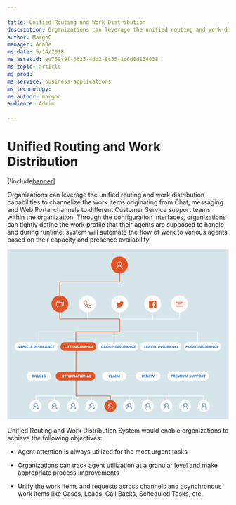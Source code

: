 ```yaml
---

title: Unified Routing and Work Distribution
description: Organizations can leverage the unified routing and work distribution capabilities to channelize the work items originating from Chat, messaging and Web Portal channels to different Customer Service support teams within the organization.
author: MargoC
manager: AnnBe
ms.date: 5/14/2018
ms.assetid: ee759f9f-6625-4dd2-8c55-1c6d0d134038
ms.topic: article
ms.prod: 
ms.service: business-applications
ms.technology: 
ms.author: margoc
audience: Admin

---
```

#  Unified Routing and Work Distribution 




[!include[banner](../../../includes/banner.md)]

Organizations can leverage the unified routing and work distribution
capabilities to channelize the work items originating from Chat, messaging and
Web Portal channels to different Customer Service support teams within the
organization. Through the configuration interfaces, organizations can tightly
define the work profile that their agents are supposed to handle and during
runtime, system will automate the flow of work to various agents based on their
capacity and presence availability.

![](media/unified-routing-work-distribution-1.png "")
<!-- picture -->


Unified Routing and Work Distribution System would enable organizations to
achieve the following objectives:

-   Agent attention is always utilized for the most urgent tasks

-   Organizations can track agent utilization at a granular level and make
    appropriate process improvements

-   Unify the work items and requests across channels and asynchronous work
    items like Cases, Leads, Call Backs, Scheduled Tasks, etc.
